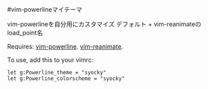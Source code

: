 #vim-powerlineマイテーマ

vim-powerlineを自分用にカスタマイズ
デフォルト + vim-reanimateのload_point名

Requires:
[vim-powerline](https://github.com/Lokaltog/vim-powerline).
[vim-reanimate](https://github.com/osyo-manga/vim-reanimate).

To use, add this to your vimrc:

	let g:Powerline_theme = "syocky"
	let g:Powerline_colorscheme = "syocky"
